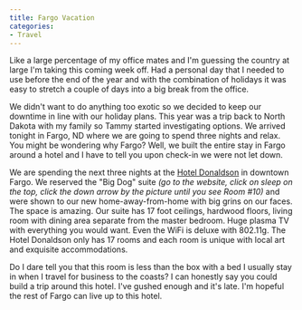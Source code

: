 ```yaml
---
title: Fargo Vacation
categories:
- Travel
---
```


Like a large percentage of my office mates and I'm guessing the country at large I'm taking this coming week off. Had a personal day that I needed to use before the end of the year and with the combination of holidays it was easy to stretch a couple of days into a big break from the office.

We didn't want to do anything too exotic so we decided to keep our downtime in line with our holiday plans. This year was a trip back to North Dakota with my family so Tammy started investigating options. We arrived tonight in Fargo, ND where we are going to spend three nights and relax. You might be wondering why Fargo? Well, we built the entire stay in Fargo around a hotel and I have to tell you upon check-in we were not let down.

We are spending the next three nights at the [Hotel Donaldson](http://www.hoteldonaldson.com/) in downtown Fargo. We reserved the "Big Dog" suite _(go to the website, click on sleep on the top, click the down arrow by the picture until you see Room #10)_ and were shown to our new home-away-from-home with big grins on our faces. The space is amazing. Our suite has 17 foot ceilings, hardwood floors, living room with dining area separate from the master bedroom. Huge plasma TV with everything you would want. Even the WiFi is deluxe with 802.11g. The Hotel Donaldson only has 17 rooms and each room is unique with local art and exquisite accommodations.

Do I dare tell you that this room is less than the box with a bed I usually stay in when I travel for business to the coasts? I can honestly say you could build a trip around this hotel. I've gushed enough and it's late. I'm hopeful the rest of Fargo can live up to this hotel.
